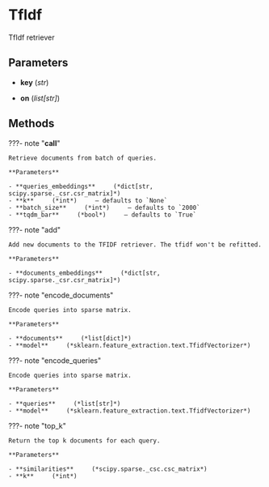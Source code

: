 # TfIdf

TfIdf retriever



## Parameters

- **key** (*str*)

- **on** (*list[str]*)




## Methods

???- note "__call__"

    Retrieve documents from batch of queries.

    **Parameters**

    - **queries_embeddings**     (*dict[str, scipy.sparse._csr.csr_matrix]*)    
    - **k**     (*int*)     – defaults to `None`    
    - **batch_size**     (*int*)     – defaults to `2000`    
    - **tqdm_bar**     (*bool*)     – defaults to `True`    
    
???- note "add"

    Add new documents to the TFIDF retriever. The tfidf won't be refitted.

    **Parameters**

    - **documents_embeddings**     (*dict[str, scipy.sparse._csr.csr_matrix]*)    
    
???- note "encode_documents"

    Encode queries into sparse matrix.

    **Parameters**

    - **documents**     (*list[dict]*)    
    - **model**     (*sklearn.feature_extraction.text.TfidfVectorizer*)    
    
???- note "encode_queries"

    Encode queries into sparse matrix.

    **Parameters**

    - **queries**     (*list[str]*)    
    - **model**     (*sklearn.feature_extraction.text.TfidfVectorizer*)    
    
???- note "top_k"

    Return the top k documents for each query.

    **Parameters**

    - **similarities**     (*scipy.sparse._csc.csc_matrix*)    
    - **k**     (*int*)    
    
